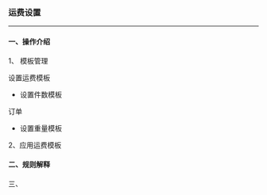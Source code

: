### 运费设置

---

#### 一、操作介绍

1、 模板管理

设置运费模板

* 设置件数模板

订单

* 设置重量模板

2、应用运费模板

#### 二、规则解释

三、

#### 



